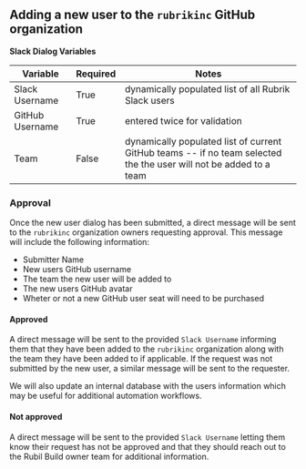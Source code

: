 ## Adding a new user to the `rubrikinc` GitHub organization

**Slack Dialog Variables**

| Variable        | Required | Notes                                                                                                              |
|-----------------|----------|--------------------------------------------------------------------------------------------------------------------|
| Slack Username  | True     | dynamically populated list of all Rubrik Slack users                                                               |
| GitHub Username | True     | entered twice for validation                                                                                       |
| Team            | False    | dynamically populated list of current GitHub teams -- if no team selected the the user will not be added to a team |

### Approval

Once the new user dialog has been submitted, a direct message will be sent to the `rubrikinc` organization owners requesting approval. This message will include the following information:

* Submitter Name
* New users GitHub username
* The team the new user will be added to
* The new users GitHub avatar
* Wheter or not a new GitHub user seat will need to be purchased

#### Approved

A direct message will be sent to the provided `Slack Username` informing them that they have been added to the `rubrikinc` organization along with the team they have been added to if applicable. If the request was not submitted by the new user, a similar message will be sent to the requester.

We will also update an internal database with the users information which may be useful for additional automation workflows.

#### Not approved

A direct message will be sent to the provided `Slack Username` letting them know their request has not be approved and that they should reach out to the Rubil Build owner team for additional information.
